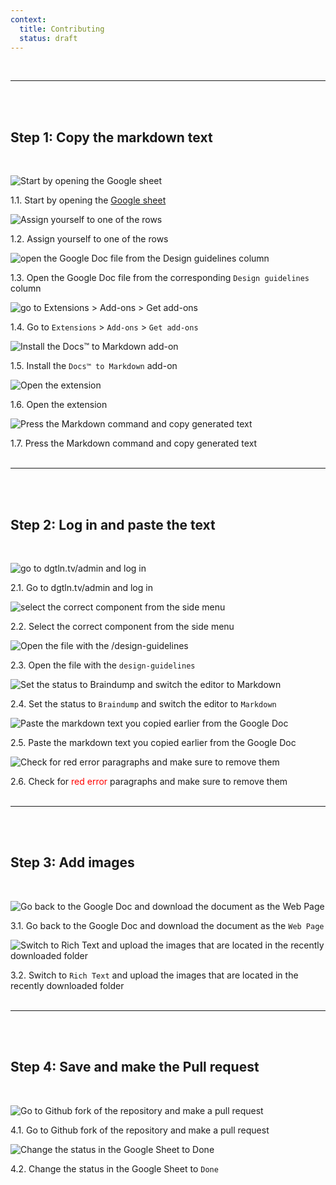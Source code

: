 ```yaml
---
context:
  title: Contributing
  status: draft
---
```

<br>

- - -

<br>
<br>

## Step 1: Copy the markdown text

<br>
<div class="row u-equal-height">
<div class="col-4 p-card u-no-padding">

![](/images/uploads/0.jpg "Start by opening the Google sheet")

<div class="p-card__inner">
1.1. Start by opening the <a href="https://docs.google.com/spreadsheets/d/19HJPsX651deboiJXcbPsJRU8rt90fJm6GCf5t77kDJc" target="_blank" rel="noreferrer noopener">Google sheet <i class="p-icon--external-link" style="textcolor: link-text,"></i></a>
</div>
</div>
<!-- -->
<div class="col-4 p-card u-no-padding">

![](/images/uploads/1.jpg " Assign yourself to one of the rows")

<div class="p-card__inner">
1.2. Assign yourself to one of the rows
</div>
</div>
<!-- -->
<div class="col-4 p-card u-no-padding">

![](/images/uploads/2.jpg "open the Google Doc file from the Design guidelines column")

<div class="p-card__inner">
1.3. Open the Google Doc file from the corresponding <code>Design guidelines</code> column

</div>
</div>
<!-- -->
<div class="col-4 p-card u-no-padding">

![](/images/uploads/3.jpg "go to Extensions > Add-ons > Get add-ons")

<div class="p-card__inner">
1.4. Go to <code>Extensions</code> > <code>Add-ons</code> > <code>Get add-ons</code>

</div>
</div>
<!-- -->
<div class="col-4 p-card u-no-padding">

![](/images/uploads/4.jpg "Install the Docs™ to Markdown add-on")

<div class="p-card__inner">
1.5. Install the <code>Docs™ to Markdown</code> add-on

</div>
</div>
<!-- -->
<div class="col-4 p-card u-no-padding">

![](/images/uploads/5.jpg "Open the extension")

<div class="p-card__inner">
1.6. Open the extension

</div>
</div>
<!-- -->
<div class="col-4 p-card u-no-padding">

![](/images/uploads/6.jpg "Press the Markdown command and copy generated text")

<div class="p-card__inner">
1.7. Press the Markdown command and copy generated text

</div>
</div>
</div>
<br>

- - -

<br>
<br>

## Step 2: Log in and paste the text

<br>
<div class="row u-equal-height">
<div class="col-4 p-card u-no-padding">

![](/images/uploads/7.jpg "go to dgtln.tv/admin and log in")

<div class="p-card__inner">
2.1. Go to <a herf="https://dgtln.tv/admin" target="_blank" rel="noreferrer noopener">dgtln.tv/admin</a> and log in
</div>
</div>
<!-- -->
<div class="col-4 p-card u-no-padding">

![](/images/uploads/8.jpg "select the correct component from the side menu")

<div class="p-card__inner">
2.2. Select the correct component from the side menu
</div>
</div>
<!-- -->
<div class="col-4 p-card u-no-padding">

![](/images/uploads/9.jpg "Open the file with the /design-guidelines")

<div class="p-card__inner">
2.3. Open the file with the <code>design-guidelines</code>

</div>
</div>
<!-- -->
<div class="col-4 p-card u-no-padding">

![](/images/uploads/10.jpg "Set the status to Braindump and switch the editor to Markdown")

<div class="p-card__inner">
2.4. Set the status to <code>Braindump</code> and switch the editor to <code>Markdown</code>

</div>
</div>
<!-- -->
<div class="col-4 p-card u-no-padding">

![](/images/uploads/11.jpg "Paste the markdown text you copied earlier from the Google Doc")

<div class="p-card__inner">
2.5. Paste the markdown text you copied earlier from the Google Doc

</div>
</div>
<!-- -->
<div class="col-4 p-card u-no-padding">

![](/images/uploads/12.jpg "Check for red error paragraphs and make sure to remove them")

<div class="p-card__inner">
2.6. Check for <span style="color: red">red error</span> paragraphs and make sure to remove them

</div>
</div>
</div>

<br>

- - -

<br>
<br>

## Step 3: Add images

<br>
<div class="row u-equal-height">
<div class="col-4 p-card u-no-padding">

![](/images/uploads/13.jpg "Go back to the Google Doc and download the document as the Web Page")

<div class="p-card__inner">
3.1. Go back to the Google Doc and download the document as the <code>Web Page</code>
</div>
</div>
<!-- -->
<div class="col-4 p-card u-no-padding">

![](/images/uploads/14.jpg "Switch to Rich Text and upload the images that are located in the recently downloaded folder")

<div class="p-card__inner">
3.2. Switch to <code>Rich Text</code> and upload the images that are located in the recently downloaded folder
</div>
</div>

</div>

<br>

- - -

<br>
<br>

## Step 4: Save and make the Pull request

<br>
<div class="row u-equal-height">
<div class="col-4 p-card u-no-padding">

![](/images/uploads/16.jpg "Go to Github fork of the repository and make a pull request")

<div class="p-card__inner">
4.1. Go to Github fork of the repository and make a pull request
</div>
</div>
<!-- -->
<div class="col-4 p-card u-no-padding">

![](/images/uploads/18.jpg "Change the status in the Google Sheet to Done")

<div class="p-card__inner">
4.2. Change the status in the Google Sheet to <code>Done</code>
</div>
</div>

</div>
<br>
<br>
<br>

<!--

<br>

- - -

<br>
<br>

## Step 1: Copy the markdown text

![](/images/uploads/0.jpg "Start by opening the Google sheet")

1.1. Start by opening the <a href="https://docs.google.com/spreadsheets/d/19HJPsX651deboiJXcbPsJRU8rt90fJm6GCf5t77kDJc" target="_blank" rel="noreferrer noopener">Google sheet <i class="p-icon--external-link" style="textcolor: link-text,"></i></a>

<br>
<br>

![](/images/uploads/1.jpg " Assign yourself to one of the rows")

1.2. Assign yourself to one of the rows

<br>
<br>

![](/images/uploads/2.jpg "open the Google Doc file from the Design guidelines column")

1.3. Open the Google Doc file from the corresponding `Design guidelines` column

<br>
<br>

![](/images/uploads/3.jpg "go to Extensions > Add-ons > Get add-ons")

1.4. Go to `Extensions` > `Add-ons` > `Get add-ons`

<br>
<br>

![](/images/uploads/4.jpg "Install the Docs™ to Markdown add-on")

1.5. Install the `Docs™ to Markdown` add-on

<br>\
<br>

![](/images/uploads/5.jpg "Open the extension")

1.6. Open the extension

<br>\
<br>

![](/images/uploads/6.jpg "Press the Markdown command and copy generated text")

1.7. Press the Markdown command and copy generated text

<br>

- - -

<br>

## Step 2: Log in and paste the text

![](/images/uploads/7.jpg "go to dgtln.tv/admin and log in")

2.1. Go to <a herf="https://dgtln.tv/admin" target="_blank" rel="noreferrer noopener">dgtln.tv/admin</a> and log in

<br>
<br>

![](/images/uploads/8.jpg "select the correct component from the side menu")

2.2. Select the correct component from the side menu

<br>
<br>

![](/images/uploads/9.jpg "Open the file with the /design-guidelines")

2.3. Open the file with the `/design-guidelines`

<br>
<br>

![](/images/uploads/10.jpg "Set the status to Braindump and switch the editor to Markdown")

2.4. Set the status to `Braindump` and switch the editor to `Markdown`

<br>
<br>

![](/images/uploads/11.jpg "Paste the markdown text you copied earlier from the Google Doc")

2.5. Paste the markdown text you copied earlier from the Google Doc

<br>
<br>

![](/images/uploads/12.jpg "Check for red error paragraphs and make sure to remove them")

2.6. Check for <span style="color: red">red error</span> paragraphs and make sure to remove them

<br>

- - -

<br>

## Step 3: Add images

![](/images/uploads/13.jpg)

3.1. Go back to the Google Doc and download the document as the `Web Page`

<br>
<br>

![](/images/uploads/14.jpg)

3.2. Switch to `Rich Text` and upload the images that are located in the recently downloaded folder

<br>

- - -

<br>

## Step 4: Save and make the Pull request

![](/images/uploads/16.jpg)

4.1. Go to Github fork of the repository and make a pull request

<br>
<br>

![](/images/uploads/18.jpg)

4.2. Change the status in the Google Sheet to `Done`
-->

